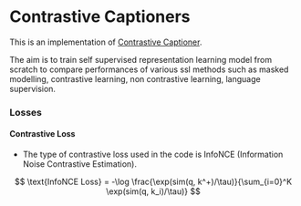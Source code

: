 # Contrastive Captioners

<!-- 
#### Building Blocks
- Image Encoder - ViT or similar architectures which process images in patches.
- Text Decoder
    - Unimodal Text Decoder
        - Does not have the cross attention block whereas the Mulitmodal Text Decoder has it, therefore rather than creating a single object for a transformer decoder, it is better to create a transformer decoder with the self attention and a cross attention block to be added as needed. 
-->

This is an implementation of [Contrastive Captioner](https://arxiv.org/pdf/2205.01917v2). 

The aim is to train self supervised representation learning model from scratch to compare performances of various ssl methods such as masked modelling, contrastive learning, non contrastive learning, language supervision.


### Losses

#### Contrastive Loss
- The type of contrastive loss used in the code is InfoNCE (Information Noise Contrastive Estimation). 


$$
\text{InfoNCE Loss} = -\log \frac{\exp(sim(q, k^+)/\tau)}{\sum_{i=0}^K \exp(sim(q, k_i)/\tau)}
$$